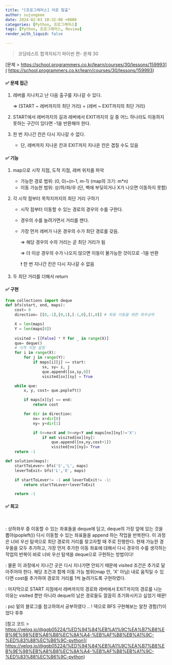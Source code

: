 ```yaml
---
title: "[프로그래머스] 미로 탈출"
author: sujungeee
date: 2024-02-03 10:32:00 +0800
categories: [Python, 프로그래머스]
tags: [Python, 프로그래머스, Review]
render_with_liquid: false

---
```




> 코딩테스트 합격자되기 파이썬 편- 문제 30

[문제 >   https://school.programmers.co.kr/learn/courses/30/lessons/159993]( https://school.programmers.co.kr/learn/courses/30/lessons/159993)





#### ✅ 문제 접근

1. 레버를 지나치고 난 다음 출구를 지나갈 수 있다.

    ⇒ (START ~ 레버까지의 최단 거리) + (레버 ~ EXIT까지의 최단 거리)



2. START에서 레버까지의 길과 레버에서 EXIT까지의 길 중 어느 하나라도 이동하지 못하는 구간이 있다면 -1을 반환해야 한다.



3. 한 번 지나간 칸은 다시 지나갈 수 없다. 
   - 단, 레버까지 지나온 칸과 EXIT까지 지나온 칸은 겹칠 수도 있음



#### ✅ 기능

1. map으로 시작 지점, 도착 지점, 레버 위치를 파악
   - 가능한 경로 범위: (0, 0)~(n-1, m-1) (map의 크기: m*n)
   - 이동 가능한 범위:  상/하/좌/우 (단, 벽에 부딪히거나 X가 나오면 이동하지 못함)



2. 각 시작 점부터 목적지까지의 최단 거리 구하기

   - 시작 점부터 이동할 수 있는 경로의 경우의 수를 구한다.

   - 경우의 수를 늘려가면서 거리를 잰다.

   - 가장 먼저 레버가 나온 경우의 수가 최단 경로를 갖음.

     ⇒ 해당 경우의 수의 거리는 곧 최단 거리가 됨

     ⇒ 더 이상 경우의 수가 나오지 않으면 이동이 불가능한 것이므로 -1을 반환

     ❗️ 한 번 지나간 칸은 다시 지나갈 수 없음



3. 두 최단 거리를 더해서 return



#### ✅ 구현

```python
from collections import deque
def bfs(start, end, maps):
    cost= 0
    direction= [[0,-1],[0,1],[-1,0],[1,0]] # 좌표 이동을 위한 좌우상하

    X = len(maps)
    Y = len(maps[0])
            
    visited = [[False] * Y for _ in range(X)]
    que= deque()
    # 시작 지점 설정
    for i in range(X):
        for j in range(Y):
            if maps[i][j] == start:
                sx, sy= i, j
                que.append([sx,sy,0])
                visited[sx][sy] = True

    while que:
        x, y, cost= que.popleft()

        if maps[x][y] == end:
            return cost

        for dir in direction:
            nx= x+dir[0]
            ny= y+dir[1]

            if 0<=nx<X and 0<=ny<Y and maps[nx][ny]!='X':
                if not visited[nx][ny]:
                    que.append([nx,ny,cost+1])
                    visited[nx][ny]= True
    return -1

def solution(maps):
    startToLever= bfs('S','L', maps)
    leverToExit= bfs('L','E', maps)

    if startToLever!= -1 and leverToExit!= -1:
        return startToLever+leverToExit

    return -1
```



#### ✅ 회고

​	

: 상하좌우 중 이동할 수 있는 좌표들을 deque에 담고, deque의 가장 앞에 있는 것을 뽑아(popleft()) 다시 이동할 수 있는 좌표들을 append 하는 작업을 반복한다. 이 과정은 너비 우선 탐색으로 최단 경로의 거리를 찾고자할 때 주로 진행한다. 현재 가능한 경우들을 모두 추가하고, 가장 먼저 추가한 이동 좌표에 대해서 다시 경우의 수를 생각하는 작업의 반복이 바로 너비 우선 탐색을 deque으로 구현하는 방법이다!

: 물론 이 과정에서 지나간 곳은 다시 지나가면 안되기 때문에 visited 조건은 추가로 달아주어야 한다. 해당 조건과 함께 이동 가능 범위(map 안, 'X' 아님) 내로 움직일 수 있다면 cost를 추가하여 경로의 거리를 1씩 늘려가도록 구현하였다.

: 마지막으로 START 지점에서 레버까지의 경로와 레버에서 EXIT까지의 경로를 나눈 이유는 visited 뿐만 아니라 deque의 남은 경로들도 깔끔히 초기화시키고 싶었기 때문! 

: ps) 밑의 블로그를 참고하여서 공부하였다 .. ! 덱으로 BFS 구현해보는 알찬 경험(?)이었다 후후



[참고 코드 >   https://velog.io/@ggb05224/%ED%94%84%EB%A1%9C%EA%B7%B8%EB%9E%98%EB%A8%B8%EC%8A%A4-%EB%AF%B8%EB%A1%9C-%ED%83%88%EC%B6%9C-python]( https://velog.io/@ggb05224/%ED%94%84%EB%A1%9C%EA%B7%B8%EB%9E%98%EB%A8%B8%EC%8A%A4-%EB%AF%B8%EB%A1%9C-%ED%83%88%EC%B6%9C-python)